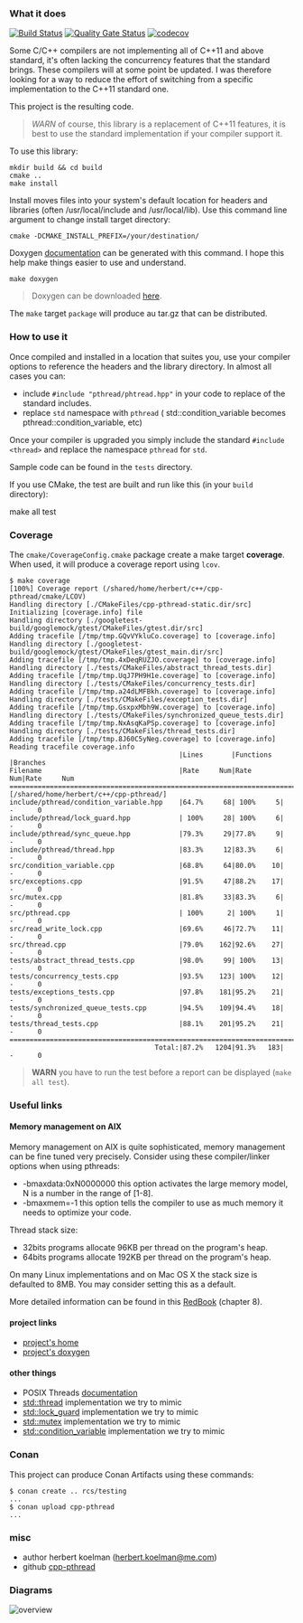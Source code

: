 ### What it does

[![Build Status](https://travis-ci.com/HerbertKoelman/cpp-pthread.svg?branch=master)](https://travis-ci.com/HerbertKoelman/cpp-pthread) [![Quality Gate Status](https://sonarcloud.io/api/project_badges/measure?project=HerbertKoelman_cpp-pthread&metric=alert_status)](https://sonarcloud.io/dashboard?id=HerbertKoelman_cpp-pthread) [![codecov](https://codecov.io/gh/HerbertKoelman/cpp-pthread/branch/master/graph/badge.svg)](https://codecov.io/gh/HerbertKoelman/cpp-pthread)

Some C/C++ compilers are not implementing all of C++11 and above standard, it's often lacking the concurrency features that the standard brings. These compilers will at some point be updated. I was therefore looking for a way to reduce the effort of switching from a specific implementation to the C++11 standard one.

This project is the resulting code.

> _WARN_ of course, this library is a replacement of C++11 features, it is best to use the standard implementation if your compiler support it.

To use this library:

    mkdir build && cd build
    cmake ..
    make install

Install moves files into your system's default location for headers and libraries (often /usr/local/include and /usr/local/lib). Use this command line argument to change install target directory:

    cmake -DCMAKE_INSTALL_PREFIX=/your/destination/

Doxygen [documentation](http://herbertkoelman.github.io/cpp-pthread/doc/html/) can be generated with this command. I hope this help make things easier to use and understand.

    make doxygen

> Doxygen can be downloaded [here](http://www.stack.nl/~dimitri/doxygen/index.html).

The `make` target `package` will produce au tar.gz that can be distributed.

### How to use it

Once compiled and installed in a location that suites you, use your compiler options to reference the headers and the library directory. In almost all cases you can:
* include `#include "pthread/phtread.hpp"` in your code to replace of the standard includes.
* replace `std` namespace  with `pthread` ( std::condition_variable becomes pthread::condition_variable, etc)

Once your compiler is upgraded you simply include the standard `#include <thread>` and replace the namespace `pthread` for `std`. 

Sample code can be found in the `tests` directory.

If you use CMake, the test are built and run like this (in your `build` directory):

   make all test
   
### Coverage

The `cmake/CoverageConfig.cmake` package create a make target **coverage**. When used, it will produce a coverage report using `lcov`.

```
$ make coverage
[100%] Coverage report (/shared/home/herbert/c++/cpp-pthread/cmake/LCOV)
Handling directory [./CMakeFiles/cpp-pthread-static.dir/src]
Initializing [coverage.info] file
Handling directory [./googletest-build/googlemock/gtest/CMakeFiles/gtest.dir/src]
Adding tracefile [/tmp/tmp.GQvVYkluCo.coverage] to [coverage.info]
Handling directory [./googletest-build/googlemock/gtest/CMakeFiles/gtest_main.dir/src]
Adding tracefile [/tmp/tmp.4xDeqRUZJO.coverage] to [coverage.info]
Handling directory [./tests/CMakeFiles/abstract_thread_tests.dir]
Adding tracefile [/tmp/tmp.UqJ7PH9H1e.coverage] to [coverage.info]
Handling directory [./tests/CMakeFiles/concurrency_tests.dir]
Adding tracefile [/tmp/tmp.a24dLMFBkh.coverage] to [coverage.info]
Handling directory [./tests/CMakeFiles/exception_tests.dir]
Adding tracefile [/tmp/tmp.GsxpxMbh9W.coverage] to [coverage.info]
Handling directory [./tests/CMakeFiles/synchronized_queue_tests.dir]
Adding tracefile [/tmp/tmp.NxAsqKaPSp.coverage] to [coverage.info]
Handling directory [./tests/CMakeFiles/thread_tests.dir]
Adding tracefile [/tmp/tmp.8J60C5yNeg.coverage] to [coverage.info]
Reading tracefile coverage.info
                                          |Lines       |Functions  |Branches
Filename                                  |Rate     Num|Rate    Num|Rate     Num
================================================================================
[/shared/home/herbert/c++/cpp-pthread/]
include/pthread/condition_variable.hpp    |64.7%     68| 100%     5|    -      0
include/pthread/lock_guard.hpp            | 100%     28| 100%     6|    -      0
include/pthread/sync_queue.hpp            |79.3%     29|77.8%     9|    -      0
include/pthread/thread.hpp                |83.3%     12|83.3%     6|    -      0
src/condition_variable.cpp                |68.8%     64|80.0%    10|    -      0
src/exceptions.cpp                        |91.5%     47|88.2%    17|    -      0
src/mutex.cpp                             |81.8%     33|83.3%     6|    -      0
src/pthread.cpp                           | 100%      2| 100%     1|    -      0
src/read_write_lock.cpp                   |69.6%     46|72.7%    11|    -      0
src/thread.cpp                            |79.0%    162|92.6%    27|    -      0
tests/abstract_thread_tests.cpp           |98.0%     99| 100%    13|    -      0
tests/concurrency_tests.cpp               |93.5%    123| 100%    12|    -      0
tests/exceptions_tests.cpp                |97.8%    181|95.2%    21|    -      0
tests/synchronized_queue_tests.cpp        |94.5%    109|94.4%    18|    -      0
tests/thread_tests.cpp                    |88.1%    201|95.2%    21|    -      0
================================================================================
                                    Total:|87.2%   1204|91.3%   183|    -      0
```

> **WARN** you have to run the test before a report can be displayed (`make all test`).

### Useful links

#### Memory management on AIX

Memory management on AIX is quite sophisticated, memory management can be fine tuned very precisely. Consider using these compiler/linker options when using pthreads:
* -bmaxdata:0xN0000000 this option activates the large memory model, N is a number in the range of [1-8].
* -bmaxmem=-1 this option tells the compiler to use as much memory it needs to optimize your code.

Thread stack size:
* 32bits programs allocate 96KB per thread on the program's heap.
* 64bits programs allocate 192KB per thread on the program's heap.

On many Linux implementations and on Mac OS X the stack size is defaulted to 8MB. You may consider setting this as a default.

More detailed information can be found in this [RedBook](http://www.redbooks.ibm.com/redbooks/pdfs/sg245674.pdf) (chapter 8).

#### project links

* [project's home](https://github.com/HerbertKoelman/cpp-pthread)
* [project's doxygen](http://herbertkoelman.github.io/cpp-pthread/doc/html/)

#### other things

* POSIX Threads [documentation](http://pubs.opengroup.org/onlinepubs/007908799/xsh/threads.html)
* [std::thread](http://en.cppreference.com/w/cpp/thread/thread) implementation we try to mimic
* [std::lock_guard](http://en.cppreference.com/w/cpp/thread/lock_guard/lock_guard)  implementation we try to mimic 
* [std::mutex](http://en.cppreference.com/w/cpp/thread/mutex) implementation we try to mimic
* [std::condition_variable](http://en.cppreference.com/w/cpp/thread/condition_variable) implementation we try to mimic

### Conan

This project can produce Conan Artifacts using these commands:

    $ conan create .. rcs/testing
    ...
    $ conan upload cpp-pthread
    ...

### misc

* author herbert koelman (herbert.koelman@me.com)
* github [cpp-pthread](https://github.com/HerbertKoelman/cpp-pthread)

### Diagrams

![overview](diagrams/threads-classes.png)
